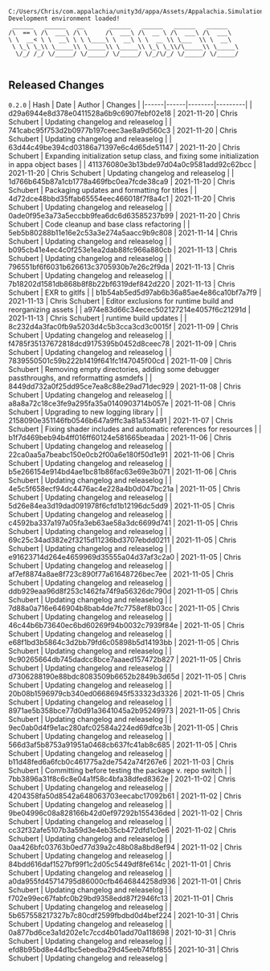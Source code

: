 ```
C:/Users/Chris/com.appalachia/unity3d/appa/Assets/Appalachia.Simulation
Development environment loaded!  
 ______   ______   __       ______   ______   ______   ______    
/\  == \ /\  ___\ /\ \     /\  ___\ /\  __ \ /\  ___\ /\  ___\   
\ \  __< \ \  __\ \ \ \____\ \  __\ \ \  __ \\ \___  \\ \  __\   
 \ \_\ \_\\ \_____\\ \_____\\ \_____\\ \_\ \_\\/\_____\\ \_____\ 
  \/_/ /_/ \/_____/ \/_____/ \/_____/ \/_/\/_/ \/_____/ \/_____/ 
                                                                 
```


## Released Changes

`0.2.0`
| Hash | Date | Author | Changes |
|------|------|--------|---------|
| d29a6944e8d378e0411528a6b9c6907febf02e18 | 2021-11-20 | Chris Schubert | Updating changelog and releaselog |
| 741cabc95f753d2b0977b197ceec3ae8a9d560c3 | 2021-11-20 | Chris Schubert | Updating changelog and releaselog |
| 63d44c49be394cd03186a71397e6c4d65de51147 | 2021-11-20 | Chris Schubert | Expanding initialization setup class, and fixing some initialization in appa object bases |
| 411376080e3b13bde97d04a0c9581add92c62bcc | 2021-11-20 | Chris Schubert | Updating changelog and releaselog |
| 1d766b645b87a1cb1778a469fbc0ea7fcde38ca9 | 2021-11-20 | Chris Schubert | Packaging updates and formatting for titles |
| 4d72dce48bbd35ffab65554eec466018f7f8a4c1 | 2021-11-20 | Chris Schubert | Updating changelog and releaselog |
| 0ade0f95e3a73a5eccbb9fea6dc6d63585237b99 | 2021-11-20 | Chris Schubert | Code cleanup and base class refactoring |
| 5eb5b80288b11e16e2c53a3e274a5aacc9b9c808 | 2021-11-14 | Chris Schubert | Updating changelog and releaselog |
| b095cb41e4ec4c0f253e1ea2dab88fc966a880cb | 2021-11-13 | Chris Schubert | Updating changelog and releaselog |
| 796551bf6f6031b626613c3705930b7e26c2f9da | 2021-11-13 | Chris Schubert | Updating changelog and releaselog |
| 7b18202d1581db868b8f8b22bf6319def842d220 | 2021-11-13 | Chris Schubert | EXR to gitlfs |
| b1b54ab5ed5d97ab6b36a85ae4e86ca10bf7a7f9 | 2021-11-13 | Chris Schubert | Editor exclusions for runtime build and reorganizing assets |
| a974e83d66c34ecec502127214e4057f6c21291d | 2021-11-13 | Chris Schubert | runtime build updates |
| 8c232d4a3fac0fb9a5203d4c5b3cca3cd3c0015f | 2021-11-09 | Chris Schubert | Updating changelog and releaselog |
| f4785f35137672818dcd9175395b0452d8ceec78 | 2021-11-09 | Chris Schubert | Updating changelog and releaselog |
| 7839550501c59b222b1419f641fc1f47045f00cd | 2021-11-09 | Chris Schubert | Removing empty directories, adding some debugger passthroughs, and reformatting asmdefs |
| 8449dd732a0f25dd95ce7ea8c88e29ad71dec929 | 2021-11-08 | Chris Schubert | Updating changelog and releaselog |
| a8a8a72c18ce3fe9a295fa35a0140903714b057e | 2021-11-08 | Chris Schubert | Upgrading to new logging library |
| 2158090e351146fb0546b647a9ffc3a81a534a91 | 2021-11-07 | Chris Schubert | Fixing shader includes and automatic references for resources |
| b1f7d469beb94b4ff016ff60124e581665beadaa | 2021-11-06 | Chris Schubert | Updating changelog and releaselog |
| 22ca0aa5a7beabc150e0cb2f00a6e180f50d1e91 | 2021-11-06 | Chris Schubert | Updating changelog and releaselog |
| b5e266154e914bd4ae1bc81b86fac63e69e3b071 | 2021-11-06 | Chris Schubert | Updating changelog and releaselog |
| 4e5c5f658ecf94dc4476ac4e228a4b0d047bc21a | 2021-11-05 | Chris Schubert | Updating changelog and releaselog |
| 5d26e84ea3d19dad091978f6cfd1b12196dc5dd9 | 2021-11-05 | Chris Schubert | Updating changelog and releaselog |
| c4592ba337a197a05fa3eb63ae58a3dc6699d741 | 2021-11-05 | Chris Schubert | Updating changelog and releaselog |
| 69c25c34ad382e2f3215d11236bd3707ebdd0211 | 2021-11-05 | Chris Schubert | Updating changelog and releaselog |
| e91623714d264e4659969d35555a04d37af3c2a0 | 2021-11-05 | Chris Schubert | Updating changelog and releaselog |
| af7ef8874a8ae8f723c890f77a61648726bec7ee | 2021-11-05 | Chris Schubert | Updating changelog and releaselog |
| ddb929eaa96d8f253c1462fa74f9a56326dc790d | 2021-11-05 | Chris Schubert | Updating changelog and releaselog |
| 7d88a0a716e646904b8bab4de7fc7758ef8b03cc | 2021-11-05 | Chris Schubert | Updating changelog and releaselog |
| 46c44b6b73640ec6bd60269f94b0032c7939f84e | 2021-11-05 | Chris Schubert | Updating changelog and releaselog |
| e68f1bd3b5864c3d2bb79fd6c05898b5d14193bb | 2021-11-05 | Chris Schubert | Updating changelog and releaselog |
| 9c90265664db745dadcc8bce7aaaed157472b827 | 2021-11-05 | Chris Schubert | Updating changelog and releaselog |
| d7306288190e88bdc8083509b6652b2849b3d65d | 2021-11-05 | Chris Schubert | Updating changelog and releaselog |
| 20b08b1596979cb340ed06686945f533323d3326 | 2021-11-05 | Chris Schubert | Updating changelog and releaselog |
| 8971ae5b358bce77d0d91a3641045a2b95249973 | 2021-11-05 | Chris Schubert | Updating changelog and releaselog |
| 9ec0ab0d4f9e1ac280afc02584a224ed69dfce3b | 2021-11-05 | Chris Schubert | Updating changelog and releaselog |
| 566d3af5b8753a91951a0468cb637fc41ab8c685 | 2021-11-05 | Chris Schubert | Updating changelog and releaselog |
| b11d48fed6a6fcb0c461775a2de7542a74f267e6 | 2021-11-03 | Chris Schubert | Committing before testing the package v. repo switch |
| 7bb3896a31f8c6c8e04a1f58c4bfa38dfed8362e | 2021-11-02 | Chris Schubert | Updating changelog and releaselog |
| 4204358fa50d8542a648063703eecabc17092b61 | 2021-11-02 | Chris Schubert | Updating changelog and releaselog |
| 9be04996c08a828166b42d0ef97292b155436ded | 2021-11-02 | Chris Schubert | Updating changelog and releaselog |
| cc32f32afe5107b3a59d3e4eb35cb472dfd1c0e6 | 2021-11-02 | Chris Schubert | Updating changelog and releaselog |
| 0aa426bfc03763b0ed77d39a2c48b08a8bd8ef94 | 2021-11-02 | Chris Schubert | Updating changelog and releaselog |
| 84bdd616daf1527bf99f1c2d05c5449df8fe614c | 2021-11-01 | Chris Schubert | Updating changelog and releaselog |
| a0da955fd45714795d86000cfb4646844258d936 | 2021-11-01 | Chris Schubert | Updating changelog and releaselog |
| f702e99ec67fabfc0b29bd9358edd87f2946fc13 | 2021-11-01 | Chris Schubert | Updating changelog and releaselog |
| 5b657558217327b7c80cdf2599fbdbd0d4bef224 | 2021-10-31 | Chris Schubert | Updating changelog and releaselog |
| 0a877bd6ce3a1d202e1c7ccd4b01add70a118698 | 2021-10-31 | Chris Schubert | Updating changelog and releaselog |
| efd8b95bd8e44d1bc5ebedba29d45eeb74fbf855 | 2021-10-31 | Chris Schubert | Updating changelog and releaselog |
